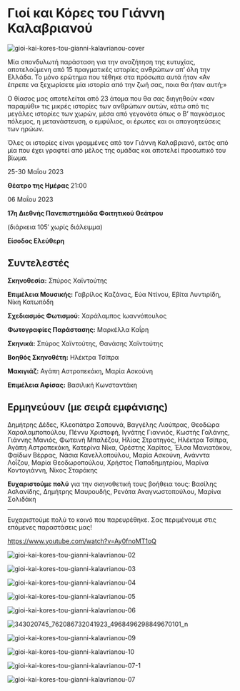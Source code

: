 # Γιοί και Κόρες του Γιάννη Καλαβριανού

![gioi-kai-kores-tou-gianni-kalavrianou-cover](https://github.com/theatrikiopa/theatrikiopa.eu/assets/16403754/cc46964d-45c0-4293-b3b6-09d766356ae6)

Μία σπονδυλωτή παράσταση για την αναζήτηση της ευτυχίας, αποτελούμενη από 15 πραγματικές ιστορίες ανθρώπων απ’ όλη την Ελλάδα. Το μόνο ερώτημα που τέθηκε στα πρόσωπα αυτά ήταν «Αν έπρεπε να ξεχωρίσετε μία ιστορία από την ζωή σας, ποια θα ήταν αυτή;»

Ο θίασος μας αποτελείται από 23 άτομα που θα σας διηγηθούν «σαν παραμύθι» τις μικρές ιστορίες των ανθρώπων αυτών, κάτω από τις μεγάλες ιστορίες των χωρών, μέσα από γεγονότα όπως ο Β’ παγκόσμιος πόλεμος, η μετανάστευση, ο εμφύλιος, οι έρωτες και οι απογοητεύσεις των ηρώων.

Όλες οι ιστορίες είναι γραμμένες από τον Γιάννη Καλαβριανό, εκτός από μία που έχει γραφτεί από μέλος της ομάδας και αποτελεί προσωπικό του βίωμα.

25-30 Μαΐου 2023

**Θέατρο της Ημέρας** 21:00

06 Μαΐου 2023

**17η Διεθνής Πανεπιστημιάδα Φοιτητικού Θεάτρου**

(διάρκεια 105′ χωρίς διάλειμμα)

**Είσοδος Ελεύθερη**

## Συντελεστές
**Σκηνοθεσία:** Σπύρος Χαϊντούτης

**Επιμέλεια Μουσικής:** Γαβρίλος Καζάνας, Εύα Ντίνου, Εβίτα Λυντιρίδη, Νίκη Κατωπόδη

**Σχεδιασμός Φωτισμού:** Χαράλαμπος Ιωαννόπουλος

**Φωτογραφίες Παράστασης:** Μαρκέλλα Καΐρη

**Σκηνικά:** Σπύρος Χαϊντούτης, Θανάσης Χαϊντούτης

**Βοηθός Σκηνοθέτη:** Ηλέκτρα Τσίπρα

**Μακιγιάζ:** Αγάπη Αστροπεκάκη, Μαρία Ασκούνη

**Επιμέλεια Αφίσας:** Βασιλική Κωνσταντάκη

## Ερμηνεύουν (με σειρά εμφάνισης)
Δημήτρης Δέδες, Κλεοπάτρα Σαπουνά, Βαγγέλης Λιούπρας, Θεοδώρα Χαραλαμποπούλου, Πέννυ Χριστοφή, Ιγνάτης Γιαννιός, Κωστής Γαλάνης, Γιάννης Μανιός, Φωτεινή Μπαλέζου, Ηλίας Στρατηγός, Ηλέκτρα Τσίπρα, Αγάπη Αστροπεκάκη, Κατερίνα Νίκα, Ορέστης Χαρίτος, Έλσα Μανιατάκου, Φαίδων Βέρρας, Νάσια Κανελλοπούλου, Μαρία Ασκούνη, Ανάνντα Λοΐζου, Μαρία Θεοδωροπούλου, Χρήστος Παπαδημητρίου, Μαρίνα Κοντογιάννη, Νίκος Σταράκης

**Ευχαριστούμε πολύ** για την σκηνοθετική τους βοήθεια τους: Βασίλης Ασλανίδης, Δημήτρης Μαυρουδής, Ρενάτα Αναγνωστοπούλου, Μαρίνα Σολιδάκη

***

Ευχαριστούμε πολύ το κοινό που παρευρέθηκε.
Σας περιμένουμε στις επόμενες παραστάσεις μας!

https://www.youtube.com/watch?v=Ay0fnoMT1oQ

![gioi-kai-kores-tou-gianni-kalavrianou-02](https://github.com/theatrikiopa/theatrikiopa.eu/assets/16403754/fc1db3ed-e962-4834-b321-93a0cfa570b8)

![gioi-kai-kores-tou-gianni-kalavrianou-03](https://github.com/theatrikiopa/theatrikiopa.eu/assets/16403754/4a505138-9119-43e9-b6be-14f424e8d09a)

![gioi-kai-kores-tou-gianni-kalavrianou-04](https://github.com/theatrikiopa/theatrikiopa.eu/assets/16403754/273bb101-a363-4e6a-9288-e59ad333bfd6)

![gioi-kai-kores-tou-gianni-kalavrianou-05](https://github.com/theatrikiopa/theatrikiopa.eu/assets/16403754/870024fe-13c6-4f8b-9ffb-88804bee7645)

![gioi-kai-kores-tou-gianni-kalavrianou-06](https://github.com/theatrikiopa/theatrikiopa.eu/assets/16403754/7bc10630-e4bb-4f92-8726-383fff01a91a)

![343020745_762086732041923_4968496298849670101_n](https://github.com/theatrikiopa/theatrikiopa.eu/assets/16403754/354bb518-b43e-4c0a-aea0-9a0d5879d37f)

![gioi-kai-kores-tou-gianni-kalavrianou-09](https://github.com/theatrikiopa/theatrikiopa.eu/assets/16403754/5e119581-b2de-4141-9b83-3ef272342405)

![gioi-kai-kores-tou-gianni-kalavrianou-10](https://github.com/theatrikiopa/theatrikiopa.eu/assets/16403754/b7fb9513-dbce-419c-aa12-1fe28f5123ba)

![gioi-kai-kores-tou-gianni-kalavrianou-07-1](https://github.com/theatrikiopa/theatrikiopa.eu/assets/16403754/a01ee188-d248-41fe-ba7e-6a01bb0c996e)

![gioi-kai-kores-tou-gianni-kalavrianou-07](https://github.com/theatrikiopa/theatrikiopa.eu/assets/16403754/e249035a-cd2b-407e-9e14-76c2ffc1889f)

